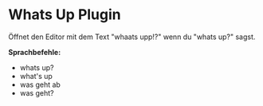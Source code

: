 # Whats Up Plugin

Öffnet den Editor mit dem Text "whaats upp!?" wenn du "whats up?" sagst.

**Sprachbefehle:**
- whats up?
- what's up
- was geht ab
- was geht? 